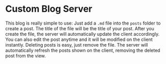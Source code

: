 # Custom Blog Server
This blog is really simple to use:
Just add a `.md` file into the `posts` folder to create a post. The title of the file will be the title of your post. After you create the file, the server will automatically update the client accordingly. You can also edit the post anytime and it will be modified on the client instantly. Deleting posts is easy, just remove the file. The server will automatically refresh the posts shown on the client, removing the deleted post from the view.